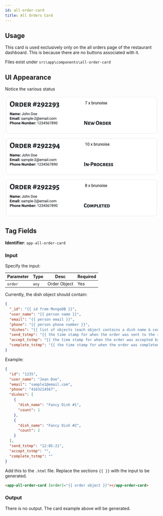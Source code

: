 ```yaml
---
id: all-order-card
title: All Orders Card
---
```


## Usage

This card is used exclusively only on the all orders page of the restaurant dashboard. This is because there are no buttons associated with it.

Files exist under `src\app\components\all-order-card`

## UI Appearance

Notice the various status

![All Order Card](../../static/img/examples/all-orders-card.png "All Order Card")

## Tag Fields

**Identifier**: `app-all-order-card`

### Input

Specify the input:

| Parameter | Type  | Desc         | Required |
| --------- | ----- | ------------ | -------- |
| `order`   | `any` | Order Object | Yes      |

Currently, the dish object should contain:

```json
{
  "_id": "{{ id from MongoDB }}",
  "user_name": "{{ person name }}",
  "email": "{{ person email }}",
  "phone": "{{ person phone number }}",
  "dishes": "{{ list of objects (each object contains a dish name & count) }}",
  "send_tstmp": "{{ the time stamp for when the order was sent to the restaurant }}",
  "accept_tstmp": "{{ the time stamp for when the order was accepted by the restaurant }}",
  "complete_tstmp": "{{ the time stamp for when the order was completed by the restaurant }}"
}
```

Example:

```json
{
  "id": "1235",
  "user_name": "Jean Doe",
  "email": "sample1@email.com",
  "phone": "4163214567",
  "dishes": [
    {
      "dish_name": "Fancy Dish #1",
      "count": 1
    },
    {
      "dish_name": "Fancy Dish #2",
      "count": 2
    }
  ],
  "send_tstmp": "12:05:21",
  "accept_tstmp": "",
  "complete_tstmp": ""
}
```

Add this to the `.html` file. Replace the sections `{{ }}` with the input to be generated.

```html
<app-all-order-card [order]="{{ order object }}"></app-order-card>
```

### Output

There is no output. The card example above will be generated.
